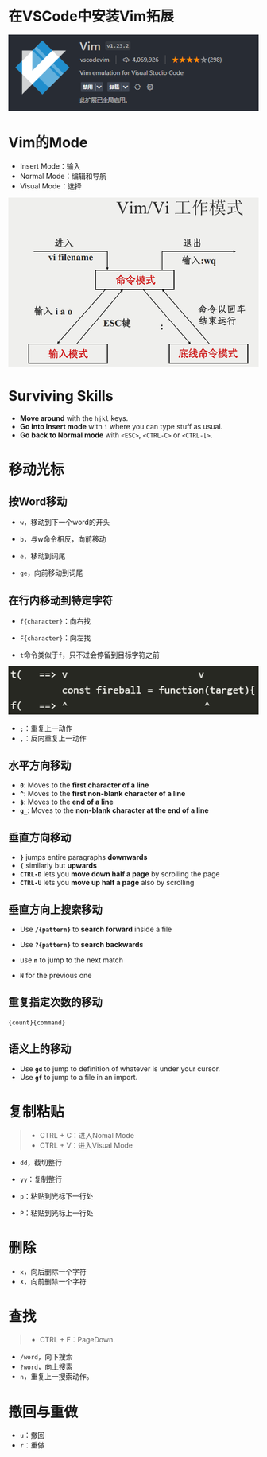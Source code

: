 # 在VSCode中安装Vim拓展

![image-20220919210510928](Readme.assets/image-20220919210510928.png)



# Vim的Mode

- Insert Mode：输入
- Normal Mode：编辑和导航
- Visual Mode：选择

![img](Readme.assets/vim-vi-workmodel.png)





# Surviving Skills

- **Move around** with the `hjkl` keys.
- **Go into Insert mode** with `i` where you can type stuff as usual.
- **Go back to Normal mode** with `<ESC>`, `<CTRL-C>` or `<CTRL-[>`.



# 移动光标

## 按Word移动

- `w`，移动到下一个word的开头

- `b`，与w命令相反，向前移动

  

- `e`，移动到词尾

- `ge`，向前移动到词尾



## 在行内移动到特定字符

- `f{character}`：向右找
- `F{character}`：向左找



- `t`命令类似于`f`，只不过会停留到目标字符之前

![image-20220919220356121](Readme.assets/image-20220919220356121.png)



- `;`：重复上一动作
- `,`：反向重复上一动作



## 水平方向移动

- **`0`**: Moves to the **first character of a line**
- **`^`**: Moves to the **first non-blank character of a line**
- **`$`**: Moves to the **end of a line**
- **`g_`**: Moves to the **non-blank character at the end of a line**



## 垂直方向移动

- **`}`** jumps entire paragraphs **downwards**
- **`{`** similarly but **upwards**
- **`CTRL-D`** lets you **move down half a page** by scrolling the page
- **`CTRL-U`** lets you **move up half a page** also by scrolling



## 垂直方向上搜索移动

- Use **`/{pattern}`** to **search forward** inside a file
- Use **`?{pattern}`** to **search backwards**



-  use **`n`** to jump to the next match 
-  **`N`** for the previous one



## 重复指定次数的移动

`{count}{command}`





## 语义上的移动

- Use **`gd`** to jump to definition of whatever is under your cursor.
- Use **`gf`** to jump to a file in an import.



# 复制粘贴

>- CTRL + C：进入Nomal Mode
>- CTRL + V：进入Visual Mode



- `dd`，截切整行



- `yy`：复制整行



- `p`：粘贴到光标下一行处
- `P`：粘贴到光标上一行处



# 删除

- `x`，向后删除一个字符
- `X`，向前删除一个字符







# 查找

>- CTRL + F：PageDown.



- `/word`，向下搜索
- `?word`，向上搜索
- `n`，重复上一搜索动作。





# 撤回与重做

- `u`：撤回
- `r`：重做













